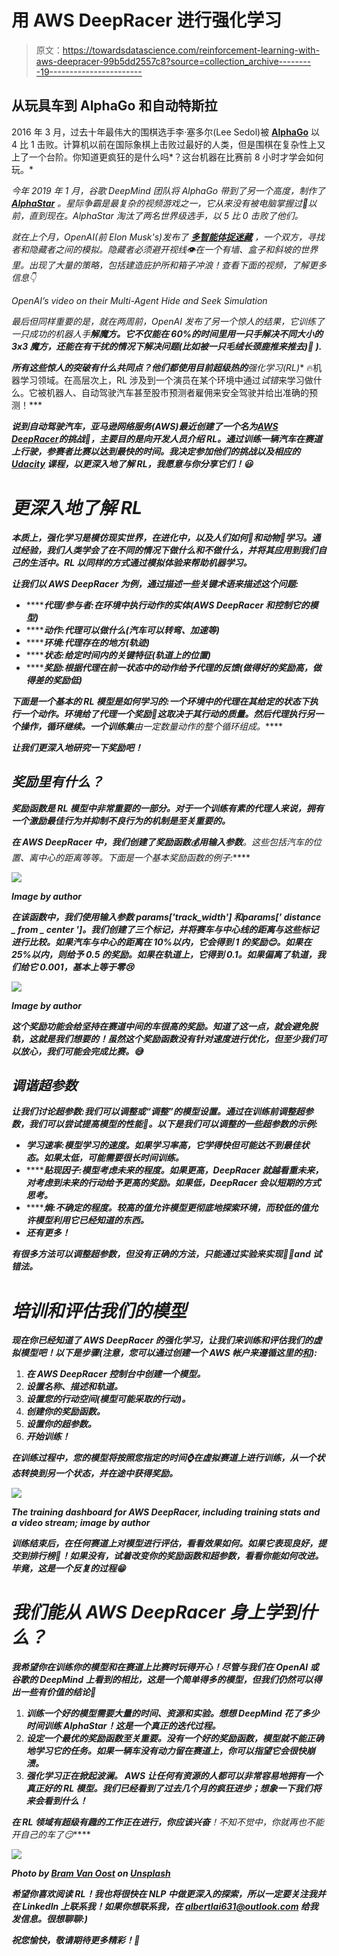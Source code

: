 # 用 AWS DeepRacer 进行强化学习

> 原文：<https://towardsdatascience.com/reinforcement-learning-with-aws-deepracer-99b5dd2557c8?source=collection_archive---------19----------------------->

## 从玩具车到 AlphaGo 和自动特斯拉

2016 年 3 月，过去十年最伟大的围棋选手李·塞多尔(Lee Sedol)被 [**AlphaGo**](https://deepmind.com/research/case-studies/alphago-the-story-so-far) 以 4 比 1 击败。计算机以前在国际象棋上击败过最好的人类，但是围棋在复杂性上又上了一个台阶。你知道更疯狂的是什么吗*？这台机器在比赛前 8 小时才学会如何玩。*

*今年 2019 年 1 月，谷歌 DeepMind 团队将 AlphaGo 带到了另一个高度，制作了 [**AlphaStar**](https://deepmind.com/blog/article/alphastar-mastering-real-time-strategy-game-starcraft-ii) 。星际争霸是最复杂的视频游戏之一，它从来没有被电脑掌握过🤖以前，直到现在。AlphaStar 淘汰了两名世界级选手，以 5 比 0 击败了他们。*

*就在上个月，OpenAI(前 Elon Musk's)发布了 [**多智能体捉迷藏**](https://openai.com/blog/emergent-tool-use/) ，一个双方，寻找者和隐藏者之间的模拟。隐藏者必须避开视线👁在一个有墙、盒子和斜坡的世界里。出现了大量的策略，包括建造庇护所和箱子冲浪！查看下面的视频，了解更多信息👇*

*OpenAI’s video on their Multi-Agent Hide and Seek Simulation*

*最后但同样重要的是，就在两周前，OpenAI 发布了另一个惊人的结果，它训练了一只成功的机器人手[](https://openai.com/blog/solving-rubiks-cube/)**解魔方。它不仅能在 60%的时间里用一只手解决不同大小的 3x3 魔方，还能在有干扰的情况下解决问题(比如被一只毛绒长颈鹿推来推去)🦒 ).***

***所有这些惊人的突破有什么共同点？他们都使用目前超级热的**强化学习(RL)** 🔥机器学习领域。在高层次上，RL 涉及到一个演员在某个环境中通过*试错*来学习做什么。它被机器人、自动驾驶汽车甚至股市预测者雇佣来安全驾驶并给出准确的预测！***

***说到自动驾驶汽车，亚马逊网络服务(AWS)最近创建了一个名为[**AWS DeepRacer**](https://aws.amazon.com/deepracer/)**的挑战🚗，主要目的是向开发人员介绍 RL。通过训练一辆汽车在赛道上行驶，参赛者比赛以达到最快的时间。我决定参加他们的挑战以及相应的 [Udacity](https://www.udacity.com/aws-deepracer-scholarship) 课程，以更深入地了解 RL，我愿意与你分享它们！😃*****

# *****更深入地了解 RL*****

*****本质上，强化学习是模仿现实世界，在进化中，以及人们如何👦和动物🐶学习。通过经验，我们人类学会了在不同的情况下做什么和不做什么，并将其应用到我们自己的生活中。RL 以同样的方式通过模拟体验来帮助机器学习。*****

*****让我们以 AWS DeepRacer 为例，通过描述一些*关键术语*来描述这个问题:*****

*   *******代理/参与者:**在环境中执行动作的实体(AWS DeepRacer 和控制它的模型)*****
*   *******动作:******代理可以做什么(汽车可以转弯、加速等)*********
*   *********环境:**代理存在的地方(轨迹)*******
*   *******状态:**给定时间内的关键特征(轨道上的位置)*****
*   *******奖励:**根据代理在前一状态中的动作给予代理的反馈(做得好的奖励高，做得差的奖励低)*****

*****下面是一个基本的 RL 模型是如何学习的:一个环境中的代理在其给定的状态下执行一个动作。环境给了代理一个奖励💸这取决于其行动的质量。然后代理执行另一个操作，循环继续。一个**训练集**由一定数量动作的整个循环组成。*****

*****让我们更深入地研究一下奖励吧！*****

## *****奖励里有什么？*****

*****奖励函数是 RL 模型中非常重要的一部分。对于一个训练有素的代理人来说，拥有一个激励最佳行为并抑制不良行为的机制是至关重要的。*****

*****在 AWS DeepRacer 中，我们创建了奖励函数💰用**输入参数**。这些包括汽车的位置、离中心的距离等等。下面是一个基本奖励函数的例子:*****

*****![](img/e3acbae661d13bf9285fd90c37b4cb77.png)*****

*****Image by author*****

*****在该函数中，我们使用输入参数 *params['track_width']* 和*params[' distance _ from _ center ']*。我们创建了三个标记，并将赛车与中心线的距离与这些标记进行比较。如果汽车与中心的距离在 10%以内，它会得到 1 的奖励😊。如果在 25%以内，则给予 0.5 的奖励。如果在轨道上，它得到 0.1。如果偏离了轨道，我们给它 0.001，基本上等于零😢*****

*****![](img/37223fa68eaa86e6d3d07408ddc3a535.png)*****

*****Image by author*****

*****这个奖励功能会给坚持在赛道中间的车很高的奖励。知道了这一点，就会避免脱轨，这就是我们想要的！虽然这个奖励函数没有针对速度进行优化，但至少我们可以放心，我们可能会完成比赛。😅*****

## *****调谐超参数*****

*****让我们讨论超参数:我们可以调整或“调整”的模型设置。通过在训练前调整超参数，我们可以尝试提高模型的性能💯。以下是我们可以调整的一些超参数的示例:*****

*   *******学习速率**:模型学习的速度。如果学习率高，它学得快但可能达不到最佳状态。如果太低，可能需要很长时间训练。*****
*   *******贴现因子:**模型考虑未来的程度。如果更高，DeepRacer 就越看重未来，对考虑到未来的行动给予更高的奖励。如果低，DeepRacer 会以短期的方式思考。*****
*   *******熵:**不确定的程度。较高的值允许模型更彻底地探索环境，而较低的值允许模型利用它已经知道的东西。*****
*   *****还有更多！*****

*****有很多方法可以调整超参数，但没有正确的方法，只能通过实验来实现🔬🧪and 试错法。*****

# *****培训和评估我们的模型*****

*****现在你已经知道了 AWS DeepRacer 的强化学习，让我们来训练和评估我们的虚拟模型吧！以下是步骤(注意，您可以通过创建一个 AWS 帐户来遵循这里的[和](https://console.aws.amazon.com/deepracer/home?region=us-east-1#models)):*****

1.  *****在 AWS DeepRacer 控制台中创建一个模型。*****
2.  *****设置名称、描述和轨道。*****
3.  *****设置您的行动空间(模型可能采取的行动)。*****
4.  *****创建你的奖励函数。*****
5.  *****设置你的超参数。*****
6.  *****开始训练！*****

*****在训练过程中，您的模型将按照您指定的时间⌚在虚拟赛道上进行训练，从一个状态转换到另一个状态，并在途中获得奖励。*****

*****![](img/f85302e9a81bc269432b40be7aa7c679.png)*****

*****The training dashboard for AWS DeepRacer, including training stats and a video stream; image by author*****

*****训练结束后，在任何赛道上对模型进行评估，看看效果如何。如果它表现良好，提交到排行榜🥇！如果没有，试着改变你的奖励函数和超参数，看看你能如何改进。毕竟，这是一个反复的过程😁*****

# *****我们能从 AWS DeepRacer 身上学到什么？*****

*****我希望你在训练你的模型和在赛道上比赛时玩得开心！尽管与我们在 OpenAI 或谷歌的 DeepMind 上看到的相比，这是一个简单得多的模型，但我们仍然可以得出一些有价值的结论🔑*****

1.  *****训练一个好的模型需要大量的时间、资源和实验。想想 DeepMind 花了多少时间训练 AlphaStar！这是一个真正的迭代过程。*****
2.  *******设定一个最优的奖励函数至关重要**。没有一个好的奖励函数，模型就不能正确地学习它的任务。如果一辆车没有动力留在赛道上，你可以指望它会很快崩溃。*****
3.  *******强化学习正在掀起波澜。** AWS 让任何有资源的人都可以非常容易地拥有一个真正好的 RL 模型。我们已经看到了过去几个月的疯狂进步；想象一下我们将来会看到什么！*****

*****在 RL 领域有超级有趣的工作正在进行，你应该**兴奋**！不知不觉中，你就再也不能开自己的车了😏*****

*****![](img/1e9d8e641e628b379139ac069de39efe.png)*****

*****Photo by [Bram Van Oost](https://unsplash.com/@ort?utm_source=medium&utm_medium=referral) on [Unsplash](https://unsplash.com?utm_source=medium&utm_medium=referral)*****

*****希望你喜欢阅读 RL！我也将很快在 NLP 中做更深入的探索，所以一定要关注我并在 LinkedIn 上联系我！如果你想联系我，在 albertlai631@outlook.com 给我发信息。很想聊聊:)*****

*****祝您愉快，敬请期待更多精彩！👋*****